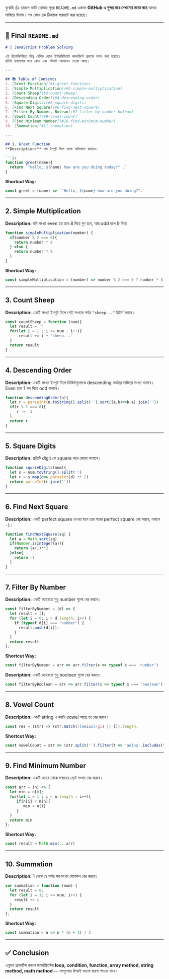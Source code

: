 বুঝেছি 👍
তাহলে আমি তোমার পুরো `README.md` একদম **GitHub এ সুন্দর করে দেখানোর মতো করে** আবার সাজিয়ে দিলাম।
সব কোড ব্লক ঠিকঠাক ফরম্যাট করা হয়েছে।

---

## 📄 Final `README.md`

````markdown
# 🚀 JavaScript Problem Solving  

এই রিপোজিটরিতে কিছু বেসিক থেকে ইন্টারমিডিয়েট জাভাস্ক্রিপ্ট প্রবলেম সলভ করা হয়েছে।  
প্রতিটা প্রবলেমের জন্য কোড এবং শর্টকাট সমাধানও দেওয়া আছে।  

---

## 📚 Table of Contents
1. [Greet Function](#1-greet-function)  
2. [Simple Multiplication](#2-simple-multiplication)  
3. [Count Sheep](#3-count-sheep)  
4. [Descending Order](#4-descending-order)  
5. [Square Digits](#5-square-digits)  
6. [Find Next Square](#6-find-next-square)  
7. [Filter By Number, Bolean](#7-filter-by-number-bolean)   
8. [Vowel Count](#9-vowel-count)  
9. [Find Minimum Number](#10-find-minimum-number)  
10. [Summation](#11-summation)  

---

## 1. Greet Function
**Description:** নাম ইনপুট দিলে তাকে অভিবাদন জানাবে।  

```js
function greet(name){
  return `"Hello, ${name} how are you doing today?" .`
}
````

**Shortcut Way:**

```js
const greet = (name) => `"Hello, ${name} how are you doing?".`
```

---

## 2. Simple Multiplication

**Description:** যদি সংখ্যা even হয় তবে 8 দিয়ে গুণ হবে, আর odd হলে 9 দিয়ে।

```js
function simpleMultiplication(number) {
  if(number % 2 === 0){
    return number * 8
  } else {
    return number * 9
  }
}
```

**Shortcut Way:**

```js
const simpleMultiplication = (number) => number % 2 === 0 ? number * 8 : number * 9
```

---

## 3. Count Sheep

**Description:** একটি সংখ্যা ইনপুট নিলে সেই সংখ্যার পর্যন্ত `"sheep..."` রিটার্ন করবে।

```js
const countSheep = function (num){
  let result = ''
  for(let i = 1 ; i <= num ; i++){
      result += i + 'sheep...'
  }
  return result
}
```

---

## 4. Descending Order

**Description:** একটি সংখ্যা ইনপুট নিলে ডিজিটগুলোকে descending অর্ডারে সাজিয়ে সংখ্যা বানাবে। Even হলে 1 বাদ দিয়ে odd বানাবে।

```js
function descendingOrder(n){
  let r = parseInt(n.toString().split('').sort((a,b)=>b-a).join(''))
  if(r % 2 === 0){
     r -=  1
  }
  return r
}
```

---

## 5. Square Digits

**Description:** প্রতিটি digit কে square করে জোড়া লাগাবে।

```js
function squareDigits(num){ 
  let s = num.toString().split('')
  let r = s.map(d=> parseInt(d) ** 2)
  return parseInt(r.join(''))
}
```

---

## 6. Find Next Square

**Description:** একটি perfect square দেওয়া হলে তার পরের perfect square বের করবে, নাহলে `-1`।

```js
function findNextSquare(sq) {
  let a = Math.sqrt(sq)
  if(Number.isInteger(a)){
    return (a+1)**2
  }else{
    return -1
  }
}
```

---

## 7. Filter By Number

**Description:** একটি অ্যারেতে শুধু number গুলো বের করবে।

```js
const filterByNumber = (d) => {
  let result = [];
  for (let i = 0; i < d.length; i++) {
    if (typeof d[i] === "number") {
      result.push(d[i]);
    }
  }
  return result
};
```

**Shortcut Way:**

```js
const filterByNumber = arr => arr.filter(x => typeof x === 'number')
```


**Description:** একটি অ্যারেতে শুধু boolean গুলো বের করবে।

```js
const filterByBoolean = arr => arr.filter(x => typeof x === 'boolean')
```

---

## 8. Vowel Count

**Description:** একটি string এ কয়টা vowel আছে তা বের করবে।

```js
const res = (str) => (str.match(/[aeiou]/gi) || []).length;
```

**Shortcut Way:**

```js
const vowelCount = str => (str.split('').filter(t => 'aeiou'.includes(t))).length
```

---

## 9. Find Minimum Number

**Description:** একটি অ্যারে থেকে সবচেয়ে ছোট সংখ্যা বের করবে।

```js
const arr = (n) => {
  let min = n[0];
  for(let i = 1 ; i < n.length ; i++){
     if(n[i] < min){
        min = n[i]
     }
  }
  return min
};
```

**Shortcut Way:**

```js
const result = Math.min(...arr)
```

---

## 10. Summation

**Description:** 1 থেকে n পর্যন্ত সব সংখ্যা যোগফল বের করবে।

```js
var summation = function (num) {
  let result = 0;
  for (let i = 1; i <= num; i++) {
    result += i
  }
  return result
};
```

**Shortcut Way:**

```js
const summation = n => n * (n + 1) / 2
```

---

## ✅ Conclusion

এগুলো প্র্যাকটিস করলে জাভাস্ক্রিপ্টের **loop, condition, function, array method, string method, math method** — সবগুলোর উপরই ভালো ধারণা পাওয়া যাবে।



